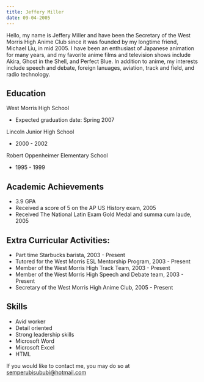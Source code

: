 ```yaml
---
title: Jeffery Miller
date: 09-04-2005
---
```


Hello, my name is Jeffery Miller and have been the Secretary of the West Morris High Anime Club since it was founded by my longtime friend, Michael Liu, in mid 2005. I have been an enthusiast of Japanese animation for many years, and my favorite anime films and television shows include Akira, Ghost in the Shell, and Perfect Blue. In addition to anime, my interests include speech and debate, foreign lanuages, aviation, track and field, and radio technology.

## Education
West Morris High School
 - Expected graduation date: Spring 2007
 
 Lincoln Junior High School
 - 2000 - 2002
 
 Robert Oppenheimer Elementary School
 - 1995 - 1999
 
## Academic Achievements
- 3.9 GPA
- Received a score of 5 on the AP US History exam, 2005
- Received The National Latin Exam Gold Medal and summa cum laude, 2005

## Extra Curricular Activities:
- Part time Starbucks barista, 2003 - Present
- Tutored for the West Morris ESL Mentorship Program, 2003 - Present
- Member of the West Morris High Track Team, 2003 - Present
- Member of the West Morris High Speech and Debate team, 2003 - Present
- Secretary of the West Morris High Anime Club, 2005 - Present

## Skills
- Avid worker
- Detail oriented
- Strong leadership skills
- Microsoft Word
- Microsoft Excel
- HTML


If you would like to contact me, you may do so at semperubisububi@hotmail.com
